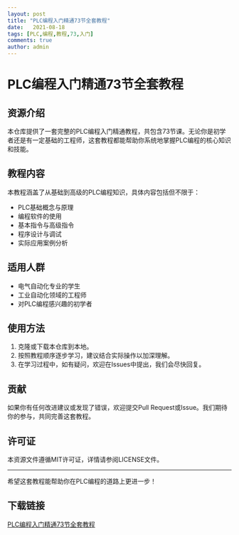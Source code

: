 ```yaml
---
layout: post
title: "PLC编程入门精通73节全套教程"
date:   2021-08-18
tags: [PLC,编程,教程,73,入门]
comments: true
author: admin
---
```

# PLC编程入门精通73节全套教程

## 资源介绍

本仓库提供了一套完整的PLC编程入门精通教程，共包含73节课。无论你是初学者还是有一定基础的工程师，这套教程都能帮助你系统地掌握PLC编程的核心知识和技能。

## 教程内容

本教程涵盖了从基础到高级的PLC编程知识，具体内容包括但不限于：

- PLC基础概念与原理
- 编程软件的使用
- 基本指令与高级指令
- 程序设计与调试
- 实际应用案例分析

## 适用人群

- 电气自动化专业的学生
- 工业自动化领域的工程师
- 对PLC编程感兴趣的初学者

## 使用方法

1. 克隆或下载本仓库到本地。
2. 按照教程顺序逐步学习，建议结合实际操作以加深理解。
3. 在学习过程中，如有疑问，欢迎在Issues中提出，我们会尽快回复。

## 贡献

如果你有任何改进建议或发现了错误，欢迎提交Pull Request或Issue。我们期待你的参与，共同完善这套教程。

## 许可证

本资源文件遵循MIT许可证，详情请参阅LICENSE文件。

---

希望这套教程能帮助你在PLC编程的道路上更进一步！

## 下载链接

[PLC编程入门精通73节全套教程](https://pan.quark.cn/s/4ec693453c54)